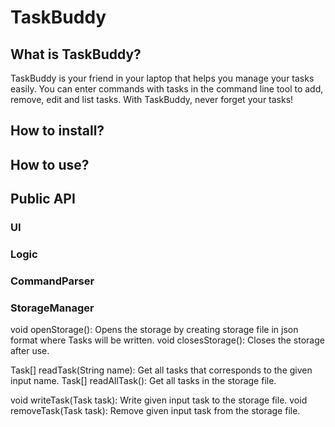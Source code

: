 # TaskBuddy

## What is TaskBuddy?

TaskBuddy is your friend in your laptop that helps you manage your tasks easily. You can enter commands with tasks in the command line tool to add, remove, edit and list tasks. With TaskBuddy, never forget your tasks!

## How to install?

## How to use?

## Public API

### UI

### Logic

### CommandParser

### StorageManager

void openStorage(): Opens the storage by creating storage file in json format where Tasks will be written.
void closesStorage(): Closes the storage after use.

Task[] readTask(String name): Get all tasks that corresponds to the given input name.
Task[] readAllTask(): Get all tasks in the storage file.

void writeTask(Task task): Write given input task to the storage file.
void removeTask(Task task): Remove given input task from the storage file.
